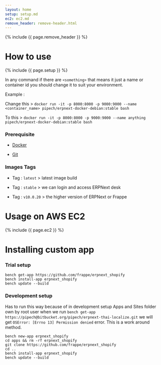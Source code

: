 ```yaml
---
layout: home
setup: setup.md
ec2: ec2.md
remove_header: remove-header.html
---
```


{% include {{ page.remove_header }} %}

# How to use

{% include {{ page.setup }} %}

In any command if there are `<something>` that means it just a name or container id
you should change it to suit your environment.

Example :

Change this >
`docker run -it -p 8000:8000 -p 9000:9000 --name <container_name> pipech/erpnext-docker-debian:stable bash`

To this > `docker run -it -p 8000:8000 -p 9000:9000 --name anything pipech/erpnext-docker-debian:stable bash`

### Prerequisite

* [Docker](https://docs.docker.com/get-started/#conclusion-of-part-one)

* [Git](https://git-scm.com/download/linux)

### Images Tags

* Tag : `latest` > latest image build

* Tag : `stable` > we can login and access ERPNext desk

* Tag : `v10.0.20` > the higher version of ERPNext or Frappe

# Usage on AWS EC2

{% include {{ page.ec2 }} %}

# Installing custom app

### Trial setup

    bench get-app https://github.com/frappe/erpnext_shopify
    bench install-app erpnext_shopify
    bench update --build

### Development setup

Has to run this way because of in development setup Apps and Sites folder 
own by root user when we run `bench get-app https://pipech@bitbucket.org/pipech/erpnext-thai-localize.git`
we will get `OSError: [Errno 13] Permission denied` error. This is a work around method.

    bench new-app erpnext_shopify
    cd apps && rm -rf erpnext_shopify
    git clone https://github.com/frappe/erpnext_shopify
    cd ..
    bench install-app erpnext_shopify
    bench update --build
    